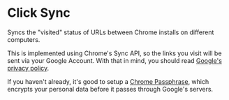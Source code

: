 # Click Sync

Syncs the "visited" status of URLs between Chrome installs on different computers.

This is implemented using Chrome's Sync API, so the links you visit will be sent via your Google Account. With that in mind, you should read [Google's privacy policy](https://www.google.com.au/chrome/browser/privacy/#signed-in).

If you haven't already, it's good to setup a [Chrome Passphrase](https://support.google.com/chrome/answer/165139#passphrase), which encrypts your personal data before it passes through Google's servers.
